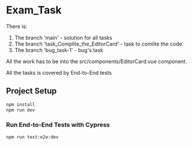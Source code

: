 # Exam_Task

There is:
1. The branch 'main' - solution for all tasks
2. The branch 'task_Complite_the_EditorCard' - task to comlite the code.
3. The branch 'bug_task-1' - bug's task

All the work has to be into the src/components/EditorCard.vue component.

All the tasks is covered by End-to-End tests


## Project Setup

```sh
npm install
npm run dev
```

### Run End-to-End Tests with Cypress

```sh
npm run test:e2e:dev
```

